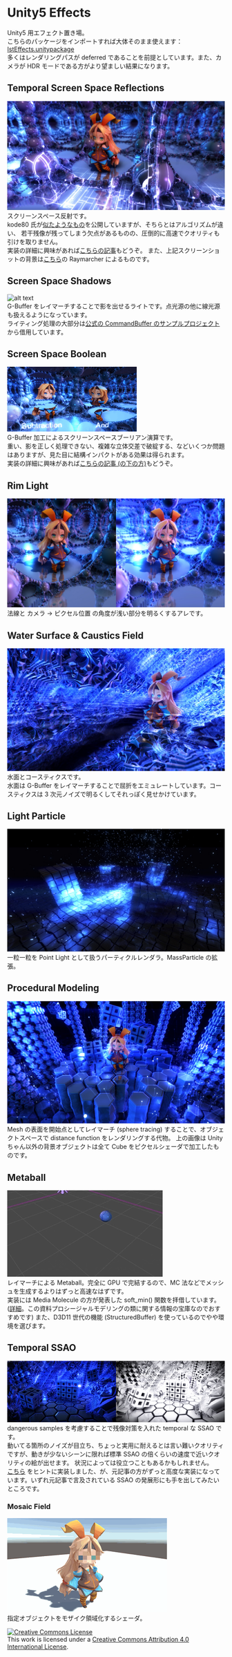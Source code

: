 Unity5 Effects
============

Unity5 用エフェクト置き場。  
こちらのパッケージをインポートすれば大体そのまま使えます：[IstEffects.unitypackage](https://github.com/i-saint/Unity5Effects/raw/master/Packages/IstEffects.unitypackage)  
多くはレンダリングパスが deferred であることを前提としています。また、カメラが HDR モードである方がより望ましい結果になります。

## Temporal Screen Space Reflections
![alt text](doc/ScreenSpaceReflections.jpg)  
スクリーンスペース反射です。  
kode80 氏が[似たようなもの](https://github.com/kode80/kode80SSR)を公開していますが、そちらとはアルゴリズムが違い、
若干残像が残ってしまう欠点があるものの、圧倒的に高速でクオリティも引けを取りません。  
実装の詳細に興味があれば[こちらの記事](http://i-saint.hatenablog.com/entry/2014/12/05/174706)もどうぞ。
また、上記スクリーンショットの背景は[こちら](https://github.com/i-saint/RaymarchingOnUnity5)の Raymarcher によるものです。

## Screen Space Shadows
![alt text](doc/ScreenSpaceShadows.gif)  
G-Buffer をレイマーチすることで影を出せるライトです。点光源の他に線光源も扱えるようになっています。  
ライティング処理の大部分は<a href="http://blogs.unity3d.com/2015/02/06/extending-unity-5-rendering-pipeline-command-buffers/">公式の CommandBuffer のサンプルプロジェクト</a>から借用しています。

## Screen Space Boolean
![alt text](doc/Boolean.gif)  
G-Buffer 加工によるスクリーンスペースブーリアン演算です。  
重い、影を正しく処理できない、複雑な立体交差で破綻する、などいくつか問題はありますが、見た目に結構インパクトがある効果は得られます。  
実装の詳細に興味があれば[こちらの記事 (の下の方)](http://i-saint.hatenablog.com/entry/2014/07/25/001608)もどうぞ。

## Rim Light
![alt text](doc/RimLight.jpg)  
法線と カメラ -> ピクセル位置 の角度が浅い部分を明るくするアレです。

## Water Surface & Caustics Field
![alt text](doc/WaterSurface.jpg)  
水面とコースティクスです。  
水面は G-Buffer をレイマーチすることで屈折をエミュレートしています。コースティクスは 3 次元ノイズで明るくしてそれっぽく見せかけています。


## Light Particle
![alt text](doc/LightParticle.jpg)  
一粒一粒を Point Light として扱うパーティクルレンダラ。MassParticle の拡張。


## Procedural Modeling
![alt text](doc/ProceduralModeling.jpg)  
Mesh の表面を開始点としてレイマーチ (sphere tracing) することで、オブジェクトスペースで distance function をレンダリングする代物。
上の画像は Unity ちゃん以外の背景オブジェクトは全て Cube をピクセルシェーダで加工したものです。

## Metaball
![alt text](doc/Metaball.gif)  
レイマーチによる Metaball。完全に GPU で完結するので、MC 法などでメッシュを生成するよりはずっと高速なはずです。  
実装には Media Molecule の方が発表した soft_min() 関数を拝借しています。([詳細](http://media.lolrus.mediamolecule.com/AlexEvans_SIGGRAPH-2015-sml.pdf)。この資料プロシージャルモデリングの類に関する情報の宝庫なのでおすすめです) また、D3D11 世代の機能 (StructuredBuffer) を使っているのでやや環境を選びます。  

## Temporal SSAO
![alt text](doc/SSAO.jpg)  
dangerous samples を考慮することで残像対策を入れた temporal な SSAO です。  
動いてる箇所のノイズが目立ち、ちょっと実用に耐えるとは言い難いクオリティですが、動きが少ないシーンに限れば標準 SSAO の倍くらいの速度で近いクオリティの絵が出せます。
状況によっては役立つこともあるかもしれません。  
[こちら](http://bitsquid.blogspot.jp/2015/09/temporal-reprojection-and-sao.html) をヒントに実装しました、が、元記事の方がずっと高度な実装になっています。いずれ元記事で言及されている SSAO の発展形にも手を出してみたいところです。

### Mosaic Field
![alt text](doc/mosaic.gif)  
指定オブジェクトをモザイク領域化するシェーダ。

<a rel="license" href="http://creativecommons.org/licenses/by/4.0/"><img alt="Creative Commons License" style="border-width:0" src="https://i.creativecommons.org/l/by/4.0/88x31.png" /></a><br />This work is licensed under a <a rel="license" href="http://creativecommons.org/licenses/by/4.0/">Creative Commons Attribution 4.0 International License</a>.
